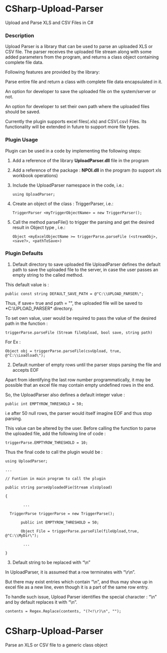 # CSharp-Upload-Parser
Upload and Parse XLS and CSV Files in C#

### Description

Upload Parser is a library that can be used to parse an uploaded  XLS or CSV file. The parser receives the uploaded file stream along with some added parameters from the program, and returns a class object containing complete file data.


Following features are provided by the library:

Parse entire file and return a class with complete file data encapsulated in it.

An option for developer to save the uploaded file on the system/server or not.

An option for developer to set their own path where the uploaded files should be saved.

Currently the plugin supports excel files(.xls) and CSV(.csv) Files. Its functionality will be extended in future to support more file types.

### Plugin Usage

Plugin can be used in a code by implementing the following steps:

1. Add a reference of the library **UploadParser.dll** file in the program

2. Add a reference of the package : **NPOI.dll** in the program (to support xls workbook operations)

3. Include the UploadParser namespace in the code, i.e.: 

    `using UploadParser;`

4. Create an object of the class : TriggerParser, i.e.: 

    `TriggerParser <myTriggerObjectName> = new TriggerParser();`

5. Call the method parseFile() to trigger the parsing and get the desired result in Object type , i.e.:

    `Object <myExcelObjectName >= triggerParse.parseFile (<streamObj>, <save?>, <pathToSave>)`


### Plugin Defaults

1. Default directory to save uploaded file
UploadParser defines the default path to save the uploaded file to the server, in case the user passes an empty string to the called method.

This default value is :

 `public const string DEFAULT_SAVE_PATH = @"C:\\UPLOAD_PARSER\";`

Thus, if save= true and path = "", the uploaded file will be saved to *C:\\UPLOAD_PARSER\* directory.

To set own value, user would be required to pass the value of the desired path in the function : 

`triggerParse.parseFile (Stream fileUpload, bool save, string path)`

For Ex :   

`Object obj = triggerParse.parseFile(csvUpload, true, @"C:\\Loadload\");`


2. Default number of empty rows until the parser stops parsing the file and accepts EOF

Apart from identifying  the last row number programmatically,  it may be possible that an excel file may contain empty undefined rows in the end.

So, the UploadParser also defines a default integer value : 

`public int EMPTYROW_THRESHOLD = 50;`

i.e after 50 null rows, the parser would itself imagine EOF and thus stop parsing.

This value can be altered by the user. Before calling the function to parse the uploaded file, add the following line of code :

`triggerParse.EMPTYROW_THRESHOLD = 10;`

Thus the final code to call the plugin would be : 

`using UploadParser;`

`...`

`// Funtion in main program to call the plugin`

`public string parseUploadedFie(Stream xlsUpload)  `

`{`

 `        ...`
 
 `	TriggerParse triggerParse = new TriggerParse();`
 
  `       public int EMPTYROW_THRESHOLD = 50;`
 
 `       Object File = triggerParse.parseFile(fileUpload,true, @"C:\\MyDir\");`
 
 `        ...`
 
`}`

3) Default string to be replaced with “\n”

In UploadParser, it is assumed that a row terminates with “\r\n”.

But there may exist entries which contain “\n”, and thus may show up in excel file as a new line, even though it is a part of the same row entry.

To handle such issue, Upload Parser identifies the special character : “\n” and by default replaces it with “\\n”.

`contents = Regex.Replace(contents, "(?<!\r)\n", "");`


# CSharp-Upload-Parser
Parse an  XLS or CSV file to a generic class object
